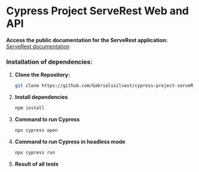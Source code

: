 # Cypress Project ServeRest Web and API

**Access the public documentation for the ServeRest application:**
[ServeRest documentation](https://serverest.dev/)

### Installation of dependencies:

1. **Clone the Repository:**

   ```bash
   git clone https://github.com/Gabrielssilvast/cypress-project-serveRest.git

   ```

2. **Install dependencies**

   ```bash
   npm install

   ```

3. **Command to run Cypress**

   ```bash
   npx cypress open

   ```

4. **Command to run Cypress in headless mode**

   ```bash
   npx cypress run

   ```

5. **Result of all tests**

